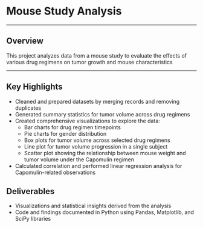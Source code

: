 
# Mouse Study Analysis

---

## Overview

This project analyzes data from a mouse study to evaluate the effects of various drug regimens on tumor growth and mouse characteristics

---

## Key Highlights

* Cleaned and prepared datasets by merging records and removing duplicates
* Generated summary statistics for tumor volume across drug regimens
* Created comprehensive visualizations to explore the data:
  * Bar charts for drug regimen timepoints
  * Pie charts for gender distribution
  * Box plots for tumor volume across selected drug regimens
  * Line plot for tumor volume progression in a single subject
  * Scatter plot showing the relationship between mouse weight and tumor volume under the Capomulin regimen
* Calculated correlation and performed linear regression analysis for Capomulin-related observations

## Deliverables

* Visualizations and statistical insights derived from the analysis
* Code and findings documented in Python using Pandas, Matplotlib, and SciPy libraries
